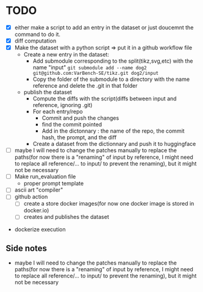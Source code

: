 # TODO

- [X] either make a script to add an entry in the dataset or just doucemnt the command to do it.
- [X] diff computation
- [X] Make the dataset with a python script => put it in a github workflow file
  - Create a new entry in the dataset:
    - Add submodule corresponding to the split(tikz,svg,etc) with the name "input" `git submodule add --name dog2 git@github.com:VarBench-SE/tikz.git dog2/input`
    - Copy the folder of the submodule to a directory with the name reference and delete the .git in that folder
  - publish the dataset
    - Compute the diffs with the script(diffs between input and reference, ignoring .git)
    - For each entry/repo
      - Commit and push the changes
      - find the commit pointed 
      - Add in the dictonnary : the name of the repo, the commit hash, the prompt, and the diff
    - Create a dataset from the dictionnary and push it to huggingface
- [ ] maybe I will need to change the patches manually to replace the paths(for now there is a "renaming" of input by reference, I might need to replace all reference/... to input/ to prevent the renaming), but it might not be necessary
- [ ] Make run_evaluation file
  - proper prompt template
- [ ] ascii art "compiler"
- [ ] github action
  - [ ] create a store docker images(for now one docker image is stored in docker.io)
  - [ ] creates and publishes the dataset
- dockerize execution


## Side notes
- maybe I will need to change the patches manually to replace the paths(for now there is a "renaming" of input by reference, I might need to replace all reference/... to input/ to prevent the renaming), but it might not be necessary
